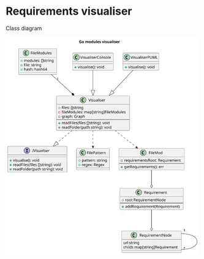 # Requirements visualiser

Class diagram

![Class diagram](./out/diagrams/struct/ModulesVisualiser.svg)